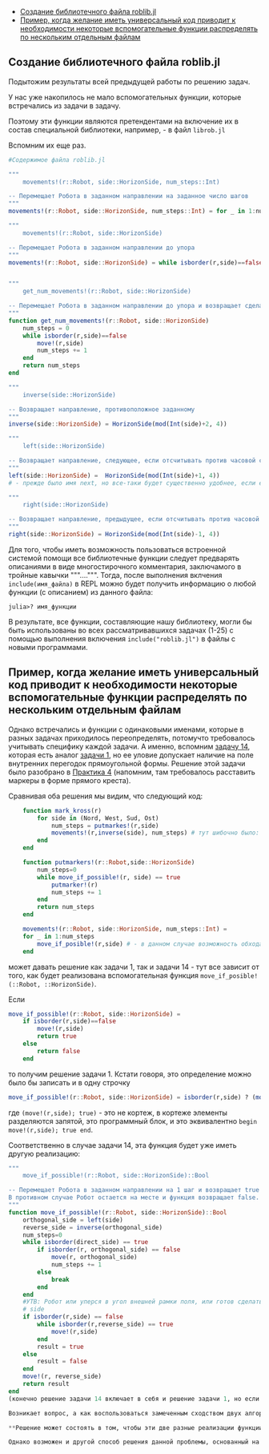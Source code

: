 - [Создание библиотечного файла roblib.jl](#создание-библиотечного-файла-roblibjl)
- [Пример, когда желание иметь универсальный код приводит к необходимости некоторые вспомогательные функции распределять по нескольким отдельным файлам](#пример-когда-желание-иметь-универсальный-код-приводит-к-необходимости-некоторые-вспомогательные-функции-распределять-по-нескольким-отдельным-файлам)
  
## Создание библиотечного файла roblib.jl

Подытожим результаты всей предыдущей работы по решению задач. 

У нас уже накопилось не мало вспомогательных функции, которые встречались из задачи в задачу. 

Поэтому эти функции являются претендентами на включение их в состав специальной библиотеки, например, -  в файл `librob.jl`

Вспомним их еще раз.
```julia
#Cодержимое файла roblib.jl

"""
    movements!(r::Robot, side::HorizonSide, num_steps::Int)

-- Перемещает Робота в заданном направлении на заданное число шагов    
"""
movements!(r::Robot, side::HorizonSide, num_steps::Int) = for _ in 1:num_steps move!(r,side) 

"""
    movements!(r::Robot, side::HorizonSide)

-- Перемещает Робота в заданном направлении до упора    
"""
movements!(r::Robot, side::HorizonSide) = while isborder(r,side)==false move!(r,side) end 


"""
    get_num_movements!(r::Robot, side::HorizonSide)

-- Перемещает Робота в заданном направлении до упора и возвращает сделанное число шагов    
"""
function get_num_movements!(r::Robot, side::HorizonSide)
    num_steps = 0
    while isborder(r,side)==false 
        move!(r,side) 
        num_steps += 1    
    end
    return num_steps
end

"""
    inverse(side::HorizonSide)

-- Возвращает направление, противоположное заданному    
"""
inverse(side::HorizonSide) = HorizonSide(mod(Int(side)+2, 4))

"""
    left(side::HorizonSide)

-- Возвращает направление, следующее, если отсчитывать против часовой стредки, по отношению к заданному    
"""
left(side::HorizonSide) =  HorizonSide(mod(Int(side)+1, 4))
# - прежде было имя next, но все-таки будет существенно удобнее, если его заменить на  lef (это будет яснее)

"""
    right(side::HorizonSide)

-- Возвращает направление, предыдущее, если отсчитывать против часовой стредки, по отношению к заданному    
"""
right(side::HorizonSide) = HorizonSide(mod(Int(side)-1, 4))
```
Для того, чтобы иметь возможность пользоваться встроенной системой помощи все библиотечные функции следует предварять описаниями в виде многостирочного комментария, заключамого в тройные кавычки """....""". Тогда, после выполнения вклчения `include(имя_файла)` в REPL можно будет получить информацию о любой функции (с описанием) из данного файла:
```
julia>? имя_функции
```

В результате, все функции, составляющие нашу библиотеку, могли бы быть использованы во всех рассматривавшихся задачах (1-25) с помощью выполнения включения `include("roblib.jl")` в файлы с новыми программами.

## Пример, когда желание иметь универсальный код приводит к необходимости некоторые вспомогательные функции распределять по нескольким отдельным файлам

Однако встречались и функции с одинаковыми именами, которые в разных задачах приходилось переопределять, потомучто требовалось учитывать специфику каждой задачи.
А именно, вспомним [задачу 14](../4/Задачи%2014-25.md), которая есть аналог [задачи 1](../lecture-1/Список-задач-1.md), но ее уловие допускает наличие на поле внутренних перегодок прямоугольной формы. Решение этой задачи было разобрано в [Практика 4](../4/Практика-4.md) (напомним, там требовалось расставить маркеры в форме прямого креста).

Сравнивая оба решения мы видим, что следующий код:
```julia
    function mark_kross(r)
        for side in (Nord, West, Sud, Ost)
            num_steps = putmarkes!(r,side)
            movements!(r,inverse(side), num_steps) # тут шибочно было: move!(...)
        end
    end

    function putmarkers!(r::Robot,side::HorizonSide)
        num_steps=0 
        while move_if_possible!(r, side) == true
            putmarker!(r)
            num_steps += 1
        end 
        return num_steps
    end

    movements!(r::Robot, side::HorizonSide, num_steps::Int) =
    for _ in 1:num_steps
        move_if_posible!(r,side) # - в данном случае возможность обхода внутренней перегородки гарантирована
    end
```
может давать решение как задачи 1, так и задачи 14 - тут все зависит от того, как будет реализована вспомогательная функция `move_if_posible!(::Robot, ::HorizonSide)`.


Eсли
```julia
move_if_possible!(r::Robot, side::HorizonSide) =
    if isborder(r,side)==false
        move!(r,side)
        return true
    else
        return false
    end
```
то получим решение задачи 1. Кстати говоря, это определение можно было бы записать и в одну строчку
```julia
move_if_possible!(r::Robot, side::HorizonSide) = isborder(r,side) ? (move!(r,side); true) : false
```
где `(move!(r,side); true)` - это не кортеж, в кортеже элементы разделяются запятой, это программный блок, и это эквивалентно `begin move!(r,side); true end`.

Соответственно в случае задачи 14, эта функция будет уже иметь другую реализацию: 

```julia
"""
    move_if_possible!(r::Robot, side::HorizonSide)::Bool

-- Перемещает Робота в заданном направлении на 1 шаг и возвращает true - это, если мешающей перегородки нет, или, если её можно обойти; имеется ввиду изолированная перегородка прямоугольной формы. 
В противном случае Робот остается на месте и функция возвращает false.
"""
function move_if_possible!(r::Robot, side::HorizonSide)::Bool
    orthogonal_side = left(side)
    reverse_side = inverse(orthogonal_side)
    num_steps=0
    while isborder(direct_side) == true
        if isborder(r, orthogonal_side) == false
            move(r, orthogonal_side)
            num_steps += 1
        else
            break
        end
    end
    #УТВ: Робот или уперся в угол внешней рамки поля, или готов сделать шаг (или несколько) в направлении 
    # side
    if isborder(r,side) == false
        while isborder(r,reverse_side) == true
            move!(r,side)
        end
        result = true
    else
        result = false
    end
    move!(r, reverse_side)
    return result
end
(конечно решение задачи 14 включает в себя и решение задачи 1, но если известно, что внутренних перегородок на поле нет, то решение, относящееся к более общему случаю будет содержать в себе лишние проверки, котрые иногда могут быть желательны).

Возникает вопрос, а как воспользоваться замеченным сходством двух алгоритмов, так чтобы не кодировать посути одно и тоже дважды. 

**Решение может состоять в том, чтобы эти две разные реализации функции move_if_possible! поместить в разные файлы, и подключать к файлу с главной функцией тот или иной из них с помощью функции include, в зависимости от решаемой задачи.**

Однако возможен и другой способ решения данной проблемы, основанный на так называемом обобщенном подходе к программированию. 
